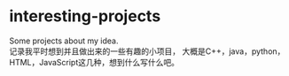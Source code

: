 # interesting-projects
Some projects about my idea.
<br>
记录我平时想到并且做出来的一些有趣的小项目，
大概是C++，java，python，HTML，JavaScript这几种，想到什么写什么吧。
